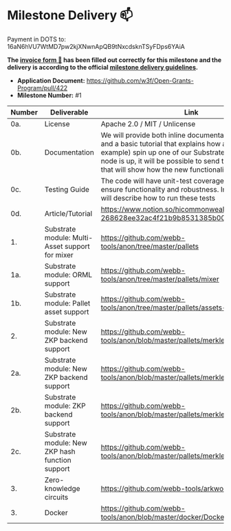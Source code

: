 # Milestone Delivery :mailbox:

Payment in DOTS to: 16aN6hVU7WtMD7pw2kjXNwnApQB9tNxcdsknTSyFDps6YAiA

**The [invoice form :pencil:](https://docs.google.com/forms/d/e/1FAIpQLSfmNYaoCgrxyhzgoKQ0ynQvnNRoTmgApz9NrMp-hd8mhIiO0A/viewform) has been filled out correctly for this milestone and the delivery is according to the official [milestone delivery guidelines](https://github.com/w3f/General-Grants-Program/blob/master/grants/milestone-deliverables-guidelines.md).**  

* **Application Document:** https://github.com/w3f/Open-Grants-Program/pull/422
* **Milestone Number:** #1

| Number | Deliverable | Link | Notes |
| ------------- | ------------- | ------------- |------------- |
| 0a. | License | Apache 2.0 / MIT / Unlicense |
| 0b. | Documentation | We will provide both inline documentation of the code and a basic tutorial that explains how a user can (for example) spin up one of our Substrate nodes. Once the node is up, it will be possible to send test transactions that will show how the new functionality works. |
| 0c. | Testing Guide | The code will have unit-test coverage (min. 70%) to ensure functionality and robustness. In the guide we will describe how to run these tests | 
| 0d. | Article/Tutorial | https://www.notion.so/hicommonwealth/Blog-post-268628ee32ac4f21b9b8531385b00458 | 
| 1. | Substrate module: Multi-Asset support for mixer | https://github.com/webb-tools/anon/tree/master/pallets |
| 1a. | Substrate module: ORML support | https://github.com/webb-tools/anon/tree/master/pallets/mixer |
| 1b. | Substrate module: Pallet asset support | https://github.com/webb-tools/anon/tree/master/pallets/assets-mixer |
| 2. | Substrate module: New ZKP backend support | https://github.com/webb-tools/anon/blob/master/pallets/merkle/src/utils/setup.rs |
| 2a. | Substrate module: New ZKP backend support | https://github.com/webb-tools/anon/blob/master/pallets/merkle/src/utils/setup.rs |
| 2b. | Substrate module: ZKP backend support | https://github.com/webb-tools/anon/blob/master/pallets/merkle/src/utils/setup.rs |
| 2c. | Substrate module: New ZKP hash function support | https://github.com/webb-tools/anon/blob/master/pallets/merkle/src/utils/setup.rs |
| 3. | Zero-knowledge circuits | https://github.com/webb-tools/arkworks-gadgets |  
| 3. | Docker | https://github.com/webb-tools/anon/blob/master/docker/Dockerfile | 
